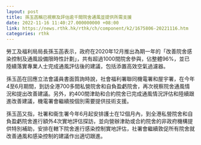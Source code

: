 ```yaml
---
layout: post
title: 孫玉菡稱已視察及評估逾千間院舍通風並提供所需支援
date: 2022-11-16 11:40:27.000000000 +08:00
link: https://news.rthk.hk/rthk/ch/component/k2/1675806-20221116.htm
categories: rthk
---
```


勞工及福利局局長孫玉菡表示，政府在2020年12月推出為期一年的「改善院舍感染控制及通風設備限時性計劃」，共有超過1000間院舍參與，佔整體96%，並已陸續落實專業人士完成通風評估後的建議，包括添置高效空氣過濾器。

孫玉菡在回應立法會議員書面質詢時說，社會福利署聯同機電署和屋宇署，在今年4至6月期間，到訪全港700多間私營院舍和自負盈虧院舍，再次視察院舍通風情況和提出改善建議。另外，約400間津助和合約院舍已完成通風情況評估和陸續跟進改善建議，機電署會繼續按個別需要提供技術支援。

孫玉菡又指，社署和衞生署今年6月起安排護士在12個月內，到全港私營院舍和自負盈虧院舍進行額外4次實地評估探訪，並向營辦津助或合約院舍的非政府機構提供特別補助，安排在轄下院舍進行感染控制實地評估，社署會繼續敦促所有院舍就改善通風和感染控制的建議作出適切跟進。
